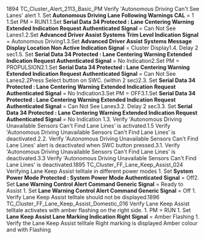 1894 TC_Cluster_Alert_2113_Basic_PM Verify 'Autonomous Driving Can't See Lanes' alert 1. Set **Autonomous Driving Lane Following Warnings CAL** = 1 1.Set PM = RUN1.1.Set **Serial Data 34 Protected : Lane Centering Warning Extended Indication Request Authenticated Signal** = Can Not See Lanes1.2.Set **Advanced Driver Assist Systems Trim Level Indication Signal** = Autonomous Driving1.3.Set **Advanced Driver Assist Systems Message Display Location Non Active Indication Signal** = Cluster Display1.4. Delay 2 sec1.5. Set **Serial Data 34 Protected : Lane Centering Warning Extended Indication Request Authenticated Signal** = No Indication2.Set PM = PROPULSION2.1.Set **Serial Data 34 Protected : Lane Centering Warning Extended Indication Request Authenticated Signal** = Can Not See Lanes2.2Press Select button on SWC. (within 2 sec)2.3. Set **Serial Data 34 Protected : Lane Centering Warning Extended Indication Request Authenticated Signal** = No Indication3.Set PM = OFF3.1.Set **Serial Data 34 Protected : Lane Centering Warning Extended Indication Request Authenticated Signal** = Can Not See Lanes3.2. Delay 2 sec3.3. Set **Serial Data 34 Protected : Lane Centering Warning Extended Indication Request Authenticated Signal** = No Indication 1.3. Verify 'Autonomous Driving Unavailable Sensors Can't Find Lane Lines' is activated.1.5 Verify 'Autonomous Driving Unavailable Sensors Can't Find Lane Lines' is deactivated.2.2. Verify 'Autonomous Driving Unavailable Sensors Can't Find Lane Lines' alert is deactivated when SWC button pressed.3.1. Verify 'Autonomous Driving Unavailable Sensors Can't Find Lane Lines' is deactivated.3.3 Verify 'Autonomous Driving Unavailable Sensors Can't Find Lane Lines' is deactivated.1895 TC_Cluster_FF_Lane_Keep_Assist_024 Verifying Lane Keep Assist telltale in different power modes 1. Set **System Power Mode Protected : System Power Mode Authenticated Signal** = Off2. Set **Lane Warning Control Alert Command Generic Signal** = Ready to Assist 1. Set **Lane Warning Control Alert Command Generic Signal** = Off 1. Verify Lane Keep Assist telltale should not be displayed.1896 TC_Cluster_FF_Lane_Keep_Assist_Domestic_016 Verify Lane Keep Assist telltale activates with amber flashing on the right side. 1. PM = RUN 1. Set **Lane Keep Assist Lane Marking Indication Right Signal** = Amber Flashing 1. Verify the Lane Keep Assist telltale Right marking is displayed Amber colour and with Flashing